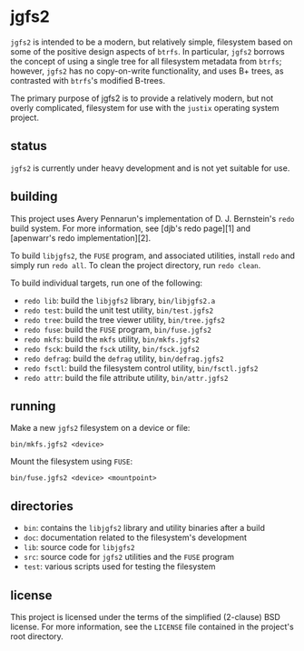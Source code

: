 jgfs2
=====
`jgfs2` is intended to be a modern, but relatively simple, filesystem based on
some of the positive design aspects of `btrfs`. In particular, `jgfs2` borrows
the concept of using a single tree for all filesystem metadata from `btrfs`;
however, `jgfs2` has no copy-on-write functionality, and uses B+ trees, as
contrasted with `btrfs`'s modified B-trees.

The primary purpose of jgfs2 is to provide a relatively modern, but not overly
complicated, filesystem for use with the `justix` operating system project.

status
------
`jgfs2` is currently under heavy development and is not yet suitable for use.

building
--------
This project uses Avery Pennarun's implementation of D. J. Bernstein's `redo`
build system. For more information, see [djb's redo page][1] and [apenwarr's
redo implementation][2].

To build `libjgfs2`, the `FUSE` program, and associated utilities, install
`redo` and simply run `redo all`. To clean the project directory, run
`redo clean`.

To build individual targets, run one of the following:

- `redo lib`: build the `libjgfs2` library, `bin/libjgfs2.a`
- `redo test`: build the unit test utility, `bin/test.jgfs2`
- `redo tree`: build the tree viewer utility, `bin/tree.jgfs2`
- `redo fuse`: build the `FUSE` program, `bin/fuse.jgfs2`
- `redo mkfs`: build the `mkfs` utility, `bin/mkfs.jgfs2`
- `redo fsck`: build the `fsck` utility, `bin/fsck.jgfs2`
- `redo defrag`: build the `defrag` utility, `bin/defrag.jgfs2`
- `redo fsctl`: build the filesystem control utility, `bin/fsctl.jgfs2`
- `redo attr`: build the file attribute utility, `bin/attr.jgfs2`

running
-------
Make a new `jgfs2` filesystem on a device or file:

    bin/mkfs.jgfs2 <device>

Mount the filesystem using `FUSE`:

    bin/fuse.jgfs2 <device> <mountpoint>

directories
-----------
- `bin`: contains the `libjgfs2` library and utility binaries after a build
- `doc`: documentation related to the filesystem's development
- `lib`: source code for `libjgfs2`
- `src`: source code for `jgfs2` utilities and the `FUSE` program
- `test`: various scripts used for testing the filesystem

license
-------
This project is licensed under the terms of the simplified (2-clause) BSD
license. For more information, see the `LICENSE` file contained in the project's
root directory.
